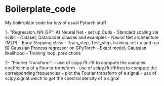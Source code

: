 # Boilerplate_code
My boilerplate code for lots of usual Pytorch stuff

1- "Regression_NN_GP":
    A) Neural Net
    - set up Cuda
    - Standard scaling via scikit
    - Dataset, Dataloader classes and examples
    - Neural Net architecture (MLP)
    - Early Stopping class
    - Train_step, Test_step, training set up and run
    B) Gaussian Process regressor on GPyTorch
    - Exact model, Gaussian likelihood
    - Training loop, predictions

2- "Fourier Transform":
    - use of scipy.fft.rftt to compute the complex coefficients of a Fourier transform
    - use of scipy.fft.rfftfreq to compute the corresponding frequencies
    - plot the Fourier transform of a signal
    - use of scipy.signal.welch to get the spectral density of a signal